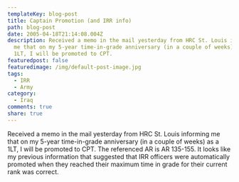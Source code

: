 ```yaml
---
templateKey: blog-post
title: Captain Promotion (and IRR info)
path: blog-post
date: 2005-04-18T21:14:08.004Z
description: Received a memo in the mail yesterday from HRC St. Louis informing
  me that on my 5-year time-in-grade anniversary (in a couple of weeks) as a
  1LT, I will be promoted to CPT.
featuredpost: false
featuredimage: /img/default-post-image.jpg
tags:
  - IRR
  - Army
category:
  - Iraq
comments: true
share: true
---
```


Received a memo in the mail yesterday from HRC St. Louis informing me that on my 5-year time-in-grade anniversary (in a couple of weeks) as a 1LT, I will be promoted to CPT. The referenced AR is AR 135-155. It looks like my previous information that suggested that IRR officers were automatically promoted when they reached their maximum time in grade for their current rank was correct.
